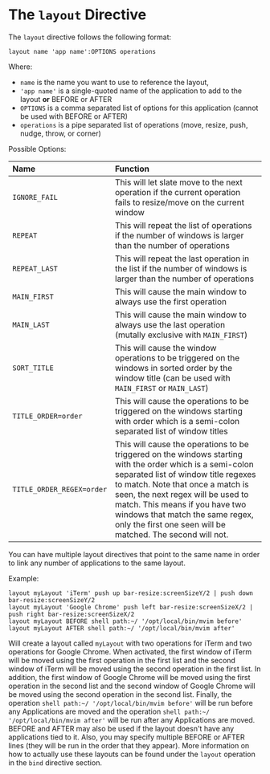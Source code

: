 # The `layout` Directive #

The `layout` directive follows the following format:

```
layout name 'app name':OPTIONS operations
```

Where:

* `name` is the name you want to use to reference the layout,
* `'app name'` is a single-quoted name of the application to add to the layout **or** BEFORE or AFTER
* `OPTIONS` is a comma separated list of options for this application (cannot be used with BEFORE or AFTER)
* `operations` is a pipe separated list of operations (move, resize, push, nudge, throw, or corner)

Possible Options:

| Name | Function |
|:-----|:---------|
| `IGNORE_FAIL` | This will let slate move to the next operation if the current operation fails to resize/move on the current window |
| `REPEAT` | This will repeat the list of operations if the number of windows is larger than the number of operations |
| `REPEAT_LAST` | This will repeat the last operation in the list if the number of windows is larger than the number of operations |
| `MAIN_FIRST` | This will cause the main window to always use the first operation |
| `MAIN_LAST` | This will cause the main window to always use the last operation (mutally exclusive with `MAIN_FIRST`) |
| `SORT_TITLE` | This will cause the window operations to be triggered on the windows in sorted order by the window title (can be used with `MAIN_FIRST` or `MAIN_LAST`) |
| `TITLE_ORDER=order` | This will cause the operations to be triggered on the windows starting with order which is a semi-colon separated list of window titles |
| `TITLE_ORDER_REGEX=order` | This will cause the operations to be triggered on the windows starting with the order which is a semi-colon separated list of window title regexes to match. Note that once a match is seen, the next regex will be used to match. This means if you have two windows that match the same regex, only the first one seen will be matched. The second will not. |

You can have multiple layout directives that point to the same name in order to link any number of applications to the same layout.

Example:

```
layout myLayout 'iTerm' push up bar-resize:screenSizeY/2 | push down bar-resize:screenSizeY/2
layout myLayout 'Google Chrome' push left bar-resize:screenSizeX/2 | push right bar-resize:screenSizeX/2
layout myLayout BEFORE shell path:~/ '/opt/local/bin/mvim before'
layout myLayout AFTER shell path:~/ '/opt/local/bin/mvim after'
```

Will create a layout called `myLayout` with two operations for iTerm and two operations for Google Chrome. When activated, the first window of iTerm will be moved using the first operation in the first list and the second window of iTerm will be moved using the second operation in the first list. In addition, the first window of Google Chrome will be moved using the first operation in the second list and the second window of Google Chrome will be moved using the second operation in the second list. Finally, the operation `shell path:~/ '/opt/local/bin/mvim before'` will be run before any Applications are moved and the operation `shell path:~/ '/opt/local/bin/mvim after'` will be run after any Applications are moved. BEFORE and AFTER may also be used if the layout doesn't have any applications tied to it. Also, you may specify multiple BEFORE or AFTER lines (they will be run in the order that they appear). More information on how to actually use these layouts can be found under the `layout` operation in the `bind` directive section.
